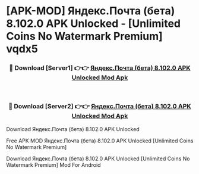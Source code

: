 # [APK-MOD] Яндекс.Почта (бета) 8.102.0 APK Unlocked - [Unlimited Coins No Watermark Premium] vqdx5



<div align="center">
<h3>🔴 Download [Server1] 👉👉 <a href="https://momento.my/?title=Яндекс.Почта_(бета)_8.102.0_APK_Unlocked">Яндекс.Почта (бета) 8.102.0 APK Unlocked Mod Apk</a></h3><br>

<h3>🔴 Download [Server2] 👉👉 <a href="https://momento.my/?title=Яндекс.Почта_(бета)_8.102.0_APK_Unlocked">Яндекс.Почта (бета) 8.102.0 APK Unlocked Mod Apk</a></h3>
</div>



Download Яндекс.Почта (бета) 8.102.0 APK Unlocked 

Free APK MOD Яндекс.Почта (бета) 8.102.0 APK Unlocked [Unlimited Coins No Watermark Premium]

Download Яндекс.Почта (бета) 8.102.0 APK Unlocked [Unlimited Coins No Watermark Premium] Mod For Android
